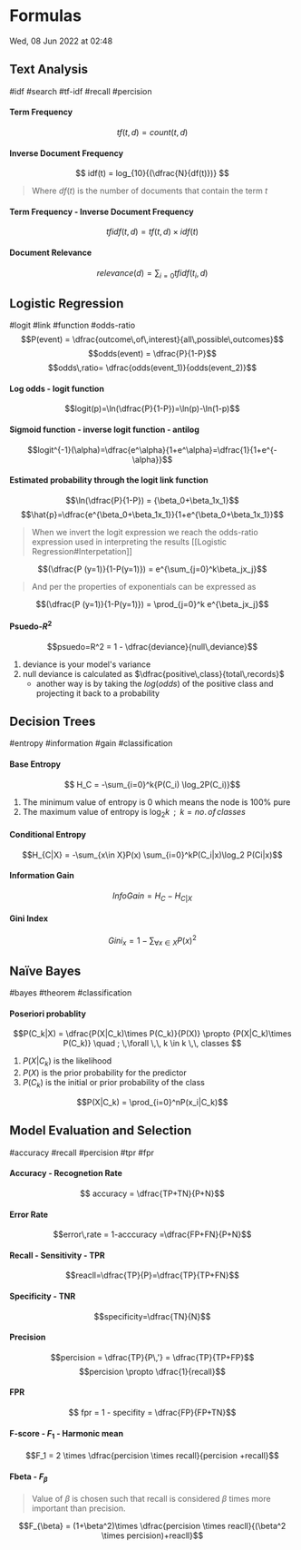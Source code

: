 # Formulas
Wed, 08 Jun 2022 at 02:48

## Text Analysis

#idf #search #tf-idf #recall #percision
#### Term Frequency
$$ tf(t,d) = count(t,d)$$
#### Inverse Document Frequency
$$ idf(t) = log_{10}{(\dfrac{N}{df(t)})} $$
> Where $df(t)$ is the number of documents that contain the term $t$

#### Term Frequency - Inverse Document Frequency

$$ tfidf(t,d) = tf(t,d) \times idf(t)$$

#### Document Relevance
$$ relevance(d) = \sum_{i=0}{tfidf(t_i, d)}$$
## Logistic Regression
#logit #link #function #odds-ratio
$$P(event) = \dfrac{outcome\,of\,interest}{all\,possible\,outcomes}$$
$$odds(event) = \dfrac{P}{1-P}$$
 $$odds\,ratio= \dfrac{odds(event_1)}{odds(event_2)}$$
#### Log odds - logit function
$$logit(p)=\ln(\dfrac{P}{1-P})=\ln(p)-\ln(1-p)$$

#### Sigmoid function - inverse logit function - antilog
$$logit^{-1}(\alpha)=\dfrac{e^\alpha}{1+e^\alpha}=\dfrac{1}{1+e^{-\alpha}}$$
#### Estimated probability through the logit link function
 $$\ln(\dfrac{P}{1-P}) = {\beta_0+\beta_1x_1}$$
 $$\hat{p}=\dfrac{e^{\beta_0+\beta_1x_1}}{1+e^{\beta_0+\beta_1x_1}}$$

> When we invert the logit expression we reach the odds-ratio expression used in interpreting the results [[Logistic Regression#Interpetation]]

 $$(\dfrac{P (y=1)}{1-P(y=1)}) = e^{\sum_{j=0}^k\beta_jx_j}$$
 > And per the properties of exponentials can be expressed as 

 $$(\dfrac{P (y=1)}{1-P(y=1)}) = \prod_{j=0}^k e^{\beta_jx_j}$$
  
#### Psuedo-$R^2$
 $$psuedo=R^2 = 1 - \dfrac{deviance}{null\,deviance}$$
1. deviance is your model's variance
2.  null deviance is calculated as $\dfrac{positive\,class}{total\,records}$
	- another way is by taking the $log(odds)$ of the positive class and projecting it back to a probability
## Decision Trees
#entropy #information #gain #classification

#### Base Entropy
$$ H_C = -\sum_{i=0}^k{P(C_i) \log_2P(C_i)}$$
1. The minimum value of entropy is 0 which means the node is 100% pure
2.  The maximum value of entropy is $\log_2 k\,\,\,;\,\,\,k = no.\,of \,classes$
#### Conditional Entropy
$$H_{C|X} = -\sum_{x\in X}P(x) \sum_{i=0}^kP(C_i|x)\log_2 P(Ci|x)$$
#### Information Gain
$$ InfoGain = H_C - H_{C|X}$$
#### Gini Index
$$ Gini_x = 1-\sum_{\forall x\in X}{P(x)^2} $$
## Naïve Bayes
#bayes #theorem #classification 

#### Poseriori probablity
$$P(C_k|X) = \dfrac{P(X|C_k)\times P(C_k)}{P(X)} \propto {P(X|C_k)\times P(C_k)} \quad ; \,\forall \,\, k \in k \,\, classes $$
1. $P(X|C_k)$ is the likelihood
2.  $P(X)$ is the prior probability for the predictor
3. $P(C_k)$ is the initial or prior probability of the class

$$P(X|C_k) = \prod_{i=0}^nP(x_i|C_k)$$
## Model Evaluation and Selection
#accuracy #recall #percision #tpr #fpr 
#### Accuracy - Recognetion Rate
$$ accuracy = \dfrac{TP+TN}{P+N}$$
#### Error Rate
$$error\,rate = 1-acccuracy =\dfrac{FP+FN}{P+N}$$
#### Recall - Sensitivity - TPR
$$reacll=\dfrac{TP}{P}=\dfrac{TP}{TP+FN}$$
#### Specificity - TNR
$$specificity=\dfrac{TN}{N}$$
#### Precision
$$percision = \dfrac{TP}{P\,'} = \dfrac{TP}{TP+FP}$$$$percision \propto \dfrac{1}{recall}$$
#### FPR
$$ fpr = 1 - specifity = \dfrac{FP}{FP+TN}$$
#### F-score - $F_1$ - Harmonic mean
$$F_1 = 2 \times \dfrac{percision \times recall}{percision +recall}$$

#### Fbeta - $F_\beta$
> Value of $\beta$ is chosen such that recall is considered $\beta$ times more important than precision.


$$F_{\beta} = (1+\beta^2)\times \dfrac{percision \times reacll}{(\beta^2 \times percision)+reacll}$$
